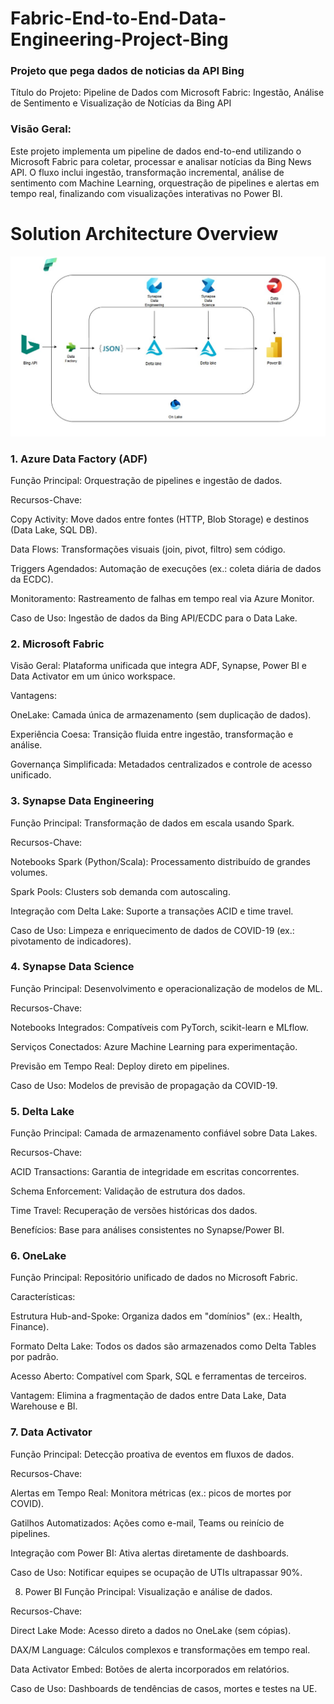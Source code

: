 # Fabric-End-to-End-Data-Engineering-Project-Bing
### Projeto que pega dados de noticias da API Bing
Título do Projeto: Pipeline de Dados com Microsoft Fabric: Ingestão, Análise de Sentimento e Visualização de Notícias da Bing API

### Visão Geral:
Este projeto implementa um pipeline de dados end-to-end utilizando o Microsoft Fabric para coletar, processar e analisar notícias da Bing News API. O fluxo inclui ingestão, transformação incremental, análise de sentimento com Machine Learning, orquestração de pipelines e alertas em tempo real, finalizando com visualizações interativas no Power BI.

# Solution Architecture Overview
![Solution](https://github.com/Felipe30chaves/Fabric-End-to-End-Data-Engineering-Project-Bing/blob/main/Arquitetura.jpg)


### 1. Azure Data Factory (ADF)
Função Principal:
Orquestração de pipelines e ingestão de dados.

Recursos-Chave:

Copy Activity: Move dados entre fontes (HTTP, Blob Storage) e destinos (Data Lake, SQL DB).

Data Flows: Transformações visuais (join, pivot, filtro) sem código.

Triggers Agendados: Automação de execuções (ex.: coleta diária de dados da ECDC).

Monitoramento: Rastreamento de falhas em tempo real via Azure Monitor.

Caso de Uso:
Ingestão de dados da Bing API/ECDC para o Data Lake.


### 2. Microsoft Fabric
Visão Geral:
Plataforma unificada que integra ADF, Synapse, Power BI e Data Activator em um único workspace.

Vantagens:

OneLake: Camada única de armazenamento (sem duplicação de dados).

Experiência Coesa: Transição fluida entre ingestão, transformação e análise.

Governança Simplificada: Metadados centralizados e controle de acesso unificado.


### 3. Synapse Data Engineering
Função Principal:
Transformação de dados em escala usando Spark.

Recursos-Chave:

Notebooks Spark (Python/Scala): Processamento distribuído de grandes volumes.

Spark Pools: Clusters sob demanda com autoscaling.

Integração com Delta Lake: Suporte a transações ACID e time travel.

Caso de Uso:
Limpeza e enriquecimento de dados de COVID-19 (ex.: pivotamento de indicadores).


### 4. Synapse Data Science
Função Principal:
Desenvolvimento e operacionalização de modelos de ML.

Recursos-Chave:

Notebooks Integrados: Compatíveis com PyTorch, scikit-learn e MLflow.

Serviços Conectados: Azure Machine Learning para experimentação.

Previsão em Tempo Real: Deploy direto em pipelines.

Caso de Uso:
Modelos de previsão de propagação da COVID-19.

### 5. Delta Lake
Função Principal:
Camada de armazenamento confiável sobre Data Lakes.

Recursos-Chave:

ACID Transactions: Garantia de integridade em escritas concorrentes.

Schema Enforcement: Validação de estrutura dos dados.

Time Travel: Recuperação de versões históricas dos dados.

Benefícios:
Base para análises consistentes no Synapse/Power BI.

### 6. OneLake
Função Principal:
Repositório unificado de dados no Microsoft Fabric.

Características:

Estrutura Hub-and-Spoke: Organiza dados em "domínios" (ex.: Health, Finance).

Formato Delta Lake: Todos os dados são armazenados como Delta Tables por padrão.

Acesso Aberto: Compatível com Spark, SQL e ferramentas de terceiros.

Vantagem:
Elimina a fragmentação de dados entre Data Lake, Data Warehouse e BI.

### 7. Data Activator
Função Principal:
Detecção proativa de eventos em fluxos de dados.

Recursos-Chave:

Alertas em Tempo Real: Monitora métricas (ex.: picos de mortes por COVID).

Gatilhos Automatizados: Ações como e-mail, Teams ou reinício de pipelines.

Integração com Power BI: Ativa alertas diretamente de dashboards.

Caso de Uso:
Notificar equipes se ocupação de UTIs ultrapassar 90%.


8. Power BI
Função Principal:
Visualização e análise de dados.

Recursos-Chave:

Direct Lake Mode: Acesso direto a dados no OneLake (sem cópias).

DAX/M Language: Cálculos complexos e transformações em tempo real.

Data Activator Embed: Botões de alerta incorporados em relatórios.

Caso de Uso:
Dashboards de tendências de casos, mortes e testes na UE.
